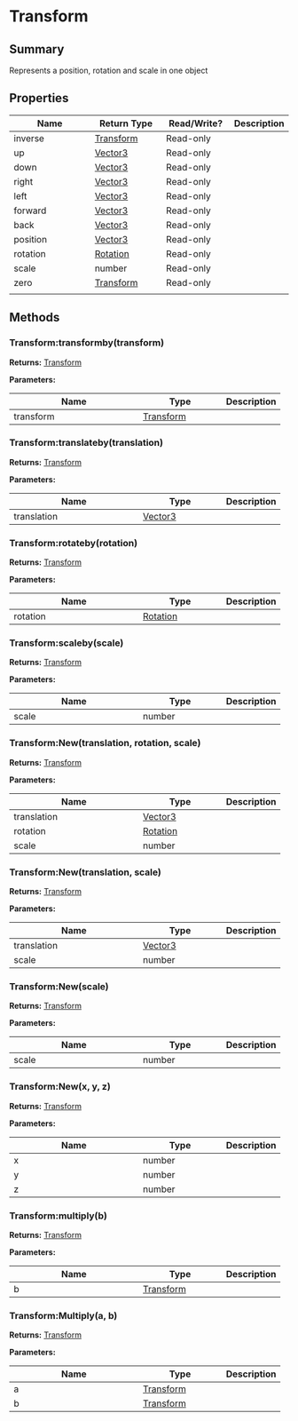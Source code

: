 
# Transform

## Summary

Represents a position, rotation and scale in one object


## Properties

<table>
<thead><tr><th width="225">Name</th><th width="160">Return Type</th><th width="120">Read/Write?</th><th>Description</th></tr></thead>
<tbody>
<tr><td>inverse</td><td><a href="transform.md">Transform</a></td><td>Read-only</td><td></td></tr>
<tr><td>up</td><td><a href="vector3.md">Vector3</a></td><td>Read-only</td><td></td></tr>
<tr><td>down</td><td><a href="vector3.md">Vector3</a></td><td>Read-only</td><td></td></tr>
<tr><td>right</td><td><a href="vector3.md">Vector3</a></td><td>Read-only</td><td></td></tr>
<tr><td>left</td><td><a href="vector3.md">Vector3</a></td><td>Read-only</td><td></td></tr>
<tr><td>forward</td><td><a href="vector3.md">Vector3</a></td><td>Read-only</td><td></td></tr>
<tr><td>back</td><td><a href="vector3.md">Vector3</a></td><td>Read-only</td><td></td></tr>
<tr><td>position</td><td><a href="vector3.md">Vector3</a></td><td>Read-only</td><td></td></tr>
<tr><td>rotation</td><td><a href="rotation.md">Rotation</a></td><td>Read-only</td><td></td></tr>
<tr><td>scale</td><td>number</td><td>Read-only</td><td></td></tr>
<tr><td>zero</td><td><a href="transform.md">Transform</a></td><td>Read-only</td><td></td></tr>
<tr><td></td><td></td><td></td></tr></tbody></table>




## Methods


### Transform:transformby(transform)



**Returns:** <a href="transform.md">Transform</a>


**Parameters:**

<table data-full-width="false">
<thead><tr><th width="217">Name</th><th width="134">Type</th><th>Description</th></tr></thead>
<tbody><tr><td>transform</td><td><a href="transform.md">Transform</a></td><td></td></tr></tbody></table>






### Transform:translateby(translation)



**Returns:** <a href="transform.md">Transform</a>


**Parameters:**

<table data-full-width="false">
<thead><tr><th width="217">Name</th><th width="134">Type</th><th>Description</th></tr></thead>
<tbody><tr><td>translation</td><td><a href="vector3.md">Vector3</a></td><td></td></tr></tbody></table>






### Transform:rotateby(rotation)



**Returns:** <a href="transform.md">Transform</a>


**Parameters:**

<table data-full-width="false">
<thead><tr><th width="217">Name</th><th width="134">Type</th><th>Description</th></tr></thead>
<tbody><tr><td>rotation</td><td><a href="rotation.md">Rotation</a></td><td></td></tr></tbody></table>






### Transform:scaleby(scale)



**Returns:** <a href="transform.md">Transform</a>


**Parameters:**

<table data-full-width="false">
<thead><tr><th width="217">Name</th><th width="134">Type</th><th>Description</th></tr></thead>
<tbody><tr><td>scale</td><td>number</td><td></td></tr></tbody></table>






### Transform:New(translation, rotation, scale)



**Returns:** <a href="transform.md">Transform</a>


**Parameters:**

<table data-full-width="false">
<thead><tr><th width="217">Name</th><th width="134">Type</th><th>Description</th></tr></thead>
<tbody><tr><td>translation</td><td><a href="vector3.md">Vector3</a></td><td></td></tr>
<tr><td>rotation</td><td><a href="rotation.md">Rotation</a></td><td></td></tr>
<tr><td>scale</td><td>number</td><td></td></tr></tbody></table>






### Transform:New(translation, scale)



**Returns:** <a href="transform.md">Transform</a>


**Parameters:**

<table data-full-width="false">
<thead><tr><th width="217">Name</th><th width="134">Type</th><th>Description</th></tr></thead>
<tbody><tr><td>translation</td><td><a href="vector3.md">Vector3</a></td><td></td></tr>
<tr><td>scale</td><td>number</td><td></td></tr></tbody></table>






### Transform:New(scale)



**Returns:** <a href="transform.md">Transform</a>


**Parameters:**

<table data-full-width="false">
<thead><tr><th width="217">Name</th><th width="134">Type</th><th>Description</th></tr></thead>
<tbody><tr><td>scale</td><td>number</td><td></td></tr></tbody></table>






### Transform:New(x, y, z)



**Returns:** <a href="transform.md">Transform</a>


**Parameters:**

<table data-full-width="false">
<thead><tr><th width="217">Name</th><th width="134">Type</th><th>Description</th></tr></thead>
<tbody><tr><td>x</td><td>number</td><td></td></tr>
<tr><td>y</td><td>number</td><td></td></tr>
<tr><td>z</td><td>number</td><td></td></tr></tbody></table>






### Transform:multiply(b)



**Returns:** <a href="transform.md">Transform</a>


**Parameters:**

<table data-full-width="false">
<thead><tr><th width="217">Name</th><th width="134">Type</th><th>Description</th></tr></thead>
<tbody><tr><td>b</td><td><a href="transform.md">Transform</a></td><td></td></tr></tbody></table>






### Transform:Multiply(a, b)



**Returns:** <a href="transform.md">Transform</a>


**Parameters:**

<table data-full-width="false">
<thead><tr><th width="217">Name</th><th width="134">Type</th><th>Description</th></tr></thead>
<tbody><tr><td>a</td><td><a href="transform.md">Transform</a></td><td></td></tr>
<tr><td>b</td><td><a href="transform.md">Transform</a></td><td></td></tr></tbody></table>






